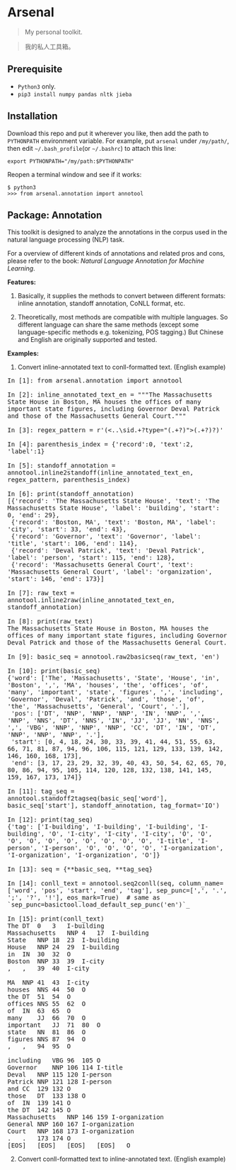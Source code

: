 # Arsenal

> My personal toolkit.

> 我的私人工具箱。

## Prerequisite

* `Python3` only.
* `pip3 install numpy pandas nltk jieba`

## Installation

Download this repo and put it wherever you like, then add the path to 
`PYTHONPATH` environment variable. For example, put `arsenal` under `/my/path/`,
then edit `~/.bash_profile`(or `~/.bashrc`) to attach this line:
```
export PYTHONPATH="/my/path:$PYTHONPATH"
```
Reopen a terminal window and see if it works:
```
$ python3
>>> from arsenal.annotation import annotool
```

## Package: Annotation

This toolkit is designed to analyze the annotations in the corpus used in the 
natural language processing (NLP) task. 

For a overview of different kinds of annotations and related pros and cons, 
please refer to the book: *Natural Language Annotation for Machine Learning*.

**Features:**

1) Basically, it supplies the methods to convert between different formats: 
inline annotation, standoff annotation, CoNLL format, etc.

2) Theoretically, most methods are compatible with multiple languages. 
So different language can share the same methods 
(except some language-specific methods e.g. tokenizing, POS tagging.) 
But Chinese and English are originally supported and tested.

**Examples:**

1) Convert inline-annotated text to conll-formatted text. (English example)

<pre  style="white-space: pre-wrap; word-break: keep-all;">
In [1]: from arsenal.annotation import annotool

In [2]: inline_annotated_text_en = """<NE id="i0" type="building">The Massachusetts State House</NE> in <NE id="i1" type="city">Boston, MA</NE> houses the offices of many important state figures, including <NE id="i2" type="title">Governor</NE> <NE id="i3" type="person">Deval Patrick</NE> and those of the <NE id="i4" type="organization">Massachusetts General Court</NE>."""

In [3]: regex_pattern = r'(<..\sid.+?type="(.+?)">(.+?)</..>?)'

In [4]: parenthesis_index = {'record':0, 'text':2, 'label':1}

In [5]: standoff_annotation = annotool.inline2standoff(inline_annotated_text_en, regex_pattern, parenthesis_index)

In [6]: print(standoff_annotation)
[{'record': '<NE id="i0" type="building">The Massachusetts State House</NE>', 'text': 'The Massachusetts State House', 'label': 'building', 'start': 0, 'end': 29}, 
 {'record': '<NE id="i1" type="city">Boston, MA</NE>', 'text': 'Boston, MA', 'label': 'city', 'start': 33, 'end': 43}, 
 {'record': '<NE id="i2" type="title">Governor</NE>', 'text': 'Governor', 'label': 'title', 'start': 106, 'end': 114}, 
 {'record': '<NE id="i3" type="person">Deval Patrick</NE>', 'text': 'Deval Patrick', 'label': 'person', 'start': 115, 'end': 128}, 
 {'record': '<NE id="i4" type="organization">Massachusetts General Court</NE>', 'text': 'Massachusetts General Court', 'label': 'organization', 'start': 146, 'end': 173}]

In [7]: raw_text = annotool.inline2raw(inline_annotated_text_en, standoff_annotation)

In [8]: print(raw_text)
The Massachusetts State House in Boston, MA houses the offices of many important state figures, including Governor Deval Patrick and those of the Massachusetts General Court.

In [9]: basic_seq = annotool.raw2basicseq(raw_text, 'en')

In [10]: print(basic_seq)
{'word': ['The', 'Massachusetts', 'State', 'House', 'in', 'Boston', ',', 'MA', 'houses', 'the', 'offices', 'of', 'many', 'important', 'state', 'figures', ',', 'including', 'Governor', 'Deval', 'Patrick', 'and', 'those', 'of', 'the', 'Massachusetts', 'General', 'Court', '.'], 
 'pos': ['DT', 'NNP', 'NNP', 'NNP', 'IN', 'NNP', ',', 'NNP', 'NNS', 'DT', 'NNS', 'IN', 'JJ', 'JJ', 'NN', 'NNS', ',', 'VBG', 'NNP', 'NNP', 'NNP', 'CC', 'DT', 'IN', 'DT', 'NNP', 'NNP', 'NNP', '.'], 
 'start': [0, 4, 18, 24, 30, 33, 39, 41, 44, 51, 55, 63, 66, 71, 81, 87, 94, 96, 106, 115, 121, 129, 133, 139, 142, 146, 160, 168, 173], 
 'end': [3, 17, 23, 29, 32, 39, 40, 43, 50, 54, 62, 65, 70, 80, 86, 94, 95, 105, 114, 120, 128, 132, 138, 141, 145, 159, 167, 173, 174]}

In [11]: tag_seq = annotool.standoff2tagseq(basic_seq['word'], basic_seq['start'], standoff_annotation, tag_format='IO')

In [12]: print(tag_seq)
{'tag': ['I-building', 'I-building', 'I-building', 'I-building', 'O', 'I-city', 'I-city', 'I-city', 'O', 'O', 'O', 'O', 'O', 'O', 'O', 'O', 'O', 'O', 'I-title', 'I-person', 'I-person', 'O', 'O', 'O', 'O', 'I-organization', 'I-organization', 'I-organization', 'O']}

In [13]: seq = {**basic_seq, **tag_seq}

In [14]: conll_text = annotool.seq2conll(seq, column_name=['word', 'pos', 'start', 'end', 'tag'], sep_punc=[',', '.', ';', '?', '!'], eos_mark=True)  # same as `sep_punc=basictool.load_default_sep_punc('en')`_

In [15]: print(conll_text)
The	DT	0	3	I-building
Massachusetts	NNP	4	17	I-building
State	NNP	18	23	I-building
House	NNP	24	29	I-building
in	IN	30	32	O
Boston	NNP	33	39	I-city
,	,	39	40	I-city

MA	NNP	41	43	I-city
houses	NNS	44	50	O
the	DT	51	54	O
offices	NNS	55	62	O
of	IN	63	65	O
many	JJ	66	70	O
important	JJ	71	80	O
state	NN	81	86	O
figures	NNS	87	94	O
,	,	94	95	O

including	VBG	96	105	O
Governor	NNP	106	114	I-title
Deval	NNP	115	120	I-person
Patrick	NNP	121	128	I-person
and	CC	129	132	O
those	DT	133	138	O
of	IN	139	141	O
the	DT	142	145	O
Massachusetts	NNP	146	159	I-organization
General	NNP	160	167	I-organization
Court	NNP	168	173	I-organization
.	.	173	174	O
[EOS]	[EOS]	[EOS]	[EOS]	O
</pre>

2) Convert conll-formatted text to inline-annotated text. (English example)
